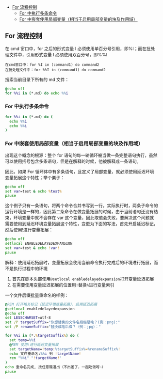 <!-- START doctoc generated TOC please keep comment here to allow auto update -->
<!-- DON'T EDIT THIS SECTION, INSTEAD RE-RUN doctoc TO UPDATE -->


- [For 流程控制](#for-%E6%B5%81%E7%A8%8B%E6%8E%A7%E5%88%B6)
  - [For 中执行多条命令](#for-%E4%B8%AD%E6%89%A7%E8%A1%8C%E5%A4%9A%E6%9D%A1%E5%91%BD%E4%BB%A4)
  - [For 中嵌套使用局部变量（相当于启用局部变量的块及作用域）](#for-%E4%B8%AD%E5%B5%8C%E5%A5%97%E4%BD%BF%E7%94%A8%E5%B1%80%E9%83%A8%E5%8F%98%E9%87%8F%E7%9B%B8%E5%BD%93%E4%BA%8E%E5%90%AF%E7%94%A8%E5%B1%80%E9%83%A8%E5%8F%98%E9%87%8F%E7%9A%84%E5%9D%97%E5%8F%8A%E4%BD%9C%E7%94%A8%E5%9F%9F)

<!-- END doctoc generated TOC please keep comment here to allow auto update -->

## For 流程控制

在 cmd 窗口中，for 之后的形式变量 I 必须使用单百分号引用，即%I；而在批处理文件中，引用形式变量 I 必须使用双百分号，即%%I

```
在cmd窗口中：for %I in (command1) do command2
在批处理文件中：for %%I in (command1) do command2
```

搜索当前目录下所有的 md 文件：

```bat
@echo off
for %%i in (*.md) do echo %%i
```

### For 中执行多条命令

```bat
for %%i in (*.md) do (
  echo %%i
  echo %%i
)
```

### For 中嵌套使用局部变量（相当于启用局部变量的块及作用域）

出现这个概念的根源：整个 for 语句的每一轮循环被当做一条完整语句执行，虽然可以使用括号包含多条语句，但是在解释的时候，他被解释成一条语句。

因此，如果 For 循环体中有多条语句，且定义了局部变量，就必须使用延迟环境变量拓展这个特性；举个栗子：

```bat
@echo off
set var=test & echo %test%
pause
```

这个例子只有一条语句，将两个命令合并书写到一行，实际执行时，两条子命令的运行环境是一样的，因此第二条命令在做变量拓展的时候，由于当前语句还没有结束，环境变量中就不会存在 var 这个变量，因此取值会失败，要解决这个问题就需要使用到延迟环境变量拓展这个特性，变更为下面的写法，首先开启延迟标记，然后使用!进行变量拓展：

```bat
@echo off
setlocal ENABLEDELAYEDEXPANSION
set var=test & echo !var!
pause
```

解释：使用延迟拓展时，变量拓展会使用当前命令执行完成后的环境进行拓展，而不是执行过程中的环境

1. 首先在脚本头部使用`@setlocal enabledelayedexpansion`打开变量延迟拓展
2. 在需要使用变量延迟拓展的位置用`!`替换`%`进行变量索引

一个文件后缀批量重命名的样例：

```bat
@REM 打开相关标记（延迟环境变量拓展），启用延迟拓展
@setlocal enabledelayedexpansion
@echo off
set LESSCHARSET=utf-8
set /P targetSuffix="你想替换的文件名后缀是啥？(例：png):"
set /P renameSuffix="替换成啥后缀？（例：jpg）："

for %%i in (*.%targetSuffix%) do (
  set temp=%%i
  @REM 使用!进行延迟变量拓展
  set targetName=!temp:%targetSuffix%=%renameSuffix%!
  echo 文件重命名:%%i 到 !targetName!
  ren "%%i" "!targetName!"
)
echo 重命名完成, 按任意键退出（不出差了，一起吃饭呀~）
pause
```
